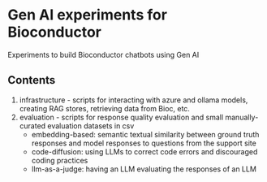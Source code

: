 # Gen AI experiments for Bioconductor

Experiments to build Bioconductor chatbots using Gen AI

## Contents
1. infrastructure - scripts for interacting with azure and ollama models, creating RAG stores, retrieving data from Bioc, etc. 
2. evaluation - scripts for response quality evaluation and small manually-curated evaluation datasets in csv
    - embedding-based: semantic textual similarity between ground truth responses and model responses to questions from the support site
    - code-diffusion: using LLMs to correct code errors and discouraged coding practices
    - llm-as-a-judge: having an LLM evaluating the responses of an LLM 
